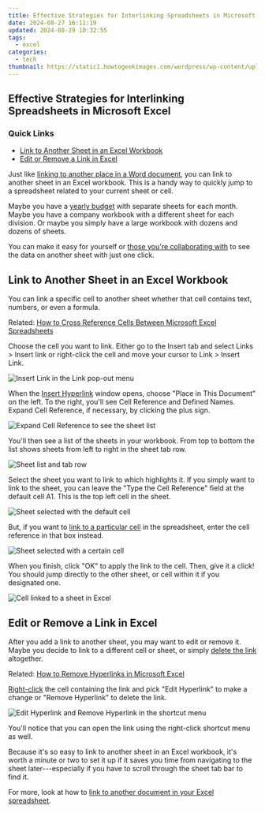 ```yaml
---
title: Effective Strategies for Interlinking Spreadsheets in Microsoft Excel
date: 2024-08-27 16:11:19
updated: 2024-08-29 10:32:55
tags:
  - excel
categories:
  - tech
thumbnail: https://static1.howtogeekimages.com/wordpress/wp-content/uploads/2021/09/microsoft_excel_hero_1200x675.jpg
---
```


## Effective Strategies for Interlinking Spreadsheets in Microsoft Excel

### Quick Links

* [Link to Another Sheet in an Excel Workbook](https://facebook-video-footage.techidaily.com/new-2024-approved-explore-the-8-premier-zero-cost-video-editors-for-social-media-pros/)
* [Edit or Remove a Link in Excel](https://extra-lessons.techidaily.com/updated-capturing-every-angle-samsungs-pro-versus-lgs/)

 Just like [linking to another place in a Word document](https://extra-guidance.techidaily.com/new-key-aspects-of-creating-animated-visual-narratives/), you can link to another sheet in an Excel workbook. This is a handy way to quickly jump to a spreadsheet related to your current sheet or cell.

 Maybe you have a [yearly budget](https://tech-revival.techidaily.com/top-9-benefits-of-switching-to-chatgpt-plus-enhance-your-ai-experience/) with separate sheets for each month. Maybe you have a company workbook with a different sheet for each division. Or maybe you simply have a large workbook with dozens and dozens of sheets. 

 You can make it easy for yourself or [those you're collaborating with](https://instagram-video-files.techidaily.com/2024-approved-a-step-by-step-approach-for-flawless-instagrams/) to see the data on another sheet with just one click.

##  Link to Another Sheet in an Excel Workbook

 You can link a specific cell to another sheet whether that cell contains text, numbers, or even a formula.

Related: [How to Cross Reference Cells Between Microsoft Excel Spreadsheets](https://extra-information.techidaily.com/in-2024-chic-coverage-for-your-portable-screen/) 

 Choose the cell you want to link. Either go to the Insert tab and select Links > Insert link or right-click the cell and move your cursor to Link > Insert Link.

![Insert Link in the Link pop-out menu](https://static1.howtogeekimages.com/wordpress/wp-content/uploads/2022/08/LinkInsertLink-ExcelLinkToSheet.png) 

 When the [Insert Hyperlink](https://extra-guidance.techidaily.com/new-lg-360-vr-headset-review/) window opens, choose "Place in This Document" on the left. To the right, you'll see Cell Reference and Defined Names. Expand Cell Reference, if necessary, by clicking the plus sign.

![Expand Cell Reference to see the sheet list](https://static1.howtogeekimages.com/wordpress/wp-content/uploads/2022/08/ExpandCellReference-ExcelLinkToSheet.png) 

 You'll then see a list of the sheets in your workbook. From top to bottom the list shows sheets from left to right in the sheet tab row.

![Sheet list and tab row](https://static1.howtogeekimages.com/wordpress/wp-content/uploads/2022/08/SheetListTabRow-ExcelLinkToSheet.png) 

 Select the sheet you want to link to which highlights it. If you simply want to link to the sheet, you can leave the "Type the Cell Reference" field at the default cell A1\. This is the top left cell in the sheet.

![Sheet selected with the default cell](https://static1.howtogeekimages.com/wordpress/wp-content/uploads/2022/08/ChooseSheet-ExcelLinkToSheet.png) 

 But, if you want to [link to a particular cell](https://extra-information.techidaily.com/in-2024-chic-coverage-for-your-portable-screen/) in the spreadsheet, enter the cell reference in that box instead.

![Sheet selected with a certain cell](https://static1.howtogeekimages.com/wordpress/wp-content/uploads/2022/08/ChooseSheetCell-ExcelLinkToSheet.png) 

 When you finish, click "OK" to apply the link to the cell. Then, give it a click! You should jump directly to the other sheet, or cell within it if you designated one.

![Cell linked to a sheet in Excel](https://static1.howtogeekimages.com/wordpress/wp-content/uploads/2022/08/CellLinked-ExcelLinkToSheet.png) 

##  Edit or Remove a Link in Excel

 After you add a link to another sheet, you may want to edit or remove it. Maybe you decide to link to a different cell or sheet, or simply [delete the link](https://extra-guidance.techidaily.com/new-secure-and-unshakable-direct-url-addition-on-your-tiktok-profile/) altogether.

Related: [How to Remove Hyperlinks in Microsoft Excel](https://extra-guidance.techidaily.com/new-secure-and-unshakable-direct-url-addition-on-your-tiktok-profile/) 

[Right-click](https://desktop-recording.techidaily.com/updated-the-art-of-recording-fun-6-techniques-to-document-minecraft-for-2024/) the cell containing the link and pick "Edit Hyperlink" to make a change or "Remove Hyperlink" to delete the link.

![Edit Hyperlink and Remove Hyperlink in the shortcut menu](https://static1.howtogeekimages.com/wordpress/wp-content/uploads/2022/08/EditRemoveLink-ExcelLinkToSheet.png) 

 You'll notice that you can open the link using the right-click shortcut menu as well.

 Because it's so easy to link to another sheet in an Excel workbook, it's worth a minute or two to set it up if it saves you time from navigating to the sheet later---especially if you have to scroll through the sheet tab bar to find it.

 For more, look at how to [link to another document in your Excel spreadsheet](https://tech-revival.techidaily.com/enhance-your-at-home-workflow-with-these-6-ingenious-uses-of-chatgpt/).

<ins class="adsbygoogle"
     style="display:block"
     data-ad-format="autorelaxed"
     data-ad-client="ca-pub-7571918770474297"
     data-ad-slot="1223367746"></ins>



<ins class="adsbygoogle"
     style="display:block"
     data-ad-client="ca-pub-7571918770474297"
     data-ad-slot="8358498916"
     data-ad-format="auto"
     data-full-width-responsive="true"></ins>
